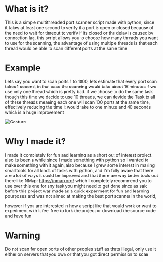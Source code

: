 # What is it?
This is a simple multithreaded port scanner script made with python, since it takes at least one second to verify
if a port is open or closed because of the need to wait for timeout to verify if its closed or the delay is caused by connection lag, this script allows you to choose how many threads
you want to use for the scanning, the advantage of using multiple threads is that each thread would be able
to scan different ports at the same time

# Example
Lets say you want to scan ports 1 to 1000, lets estimate that every port scan takes 1 second,
in that case the scanning would take about 16 minutes if we use only one thread which is pretty bad.
if we choose to do the same task though this time we decide to use 10 threads, we can devide the Task
to all of these threads meaning each one will scan 100 ports at the same time, effectively reducing the
time it would take to one minute and 40 seconds which is a huge improvement

![Capture](https://user-images.githubusercontent.com/24839815/119270130-e3efcf00-bc03-11eb-8cde-2e0bb94aa7c8.PNG)

# Why I made it?
I made it completely for fun and learning as a short out of interest project, also its been a while since I made something with python
so I wanted to make something with it again, also because I grew some interest in making small tools for all kinds of tasks with python,
and I'm fully aware that there are a lot of ways it could be improved and that there are way better tools out there like NMap: https://nmap.org/
which I completely recommend you to use over this one for any task you might need to get done since as said before this project was made as a quick
experiment for fun and learning pourposes and was not aimed at making the best port scanner in the world,

however if you are interested in how a script
like that would work or want to experiment with it feel free to fork the project or download the source code and have fun

# Warning
Do not scan for open ports of other peoples stuff as thats illegal, only use it either on servers that you own or that you
got direct permission to scan
